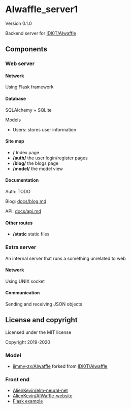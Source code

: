 # AIwaffle_server1
Version 0.1.0

Backend server for [IDl0T/AIwaffle](https://github.com/IDl0T/AIwaffle)
## Components
### Web server
#### Network
Using Flask framework
#### Database
SQLAlchemy + SQLite

Models
 - Users: stores user information
#### Site map
 - **/** Index page
 - **/auth/** the user login/register pages
 - **/blog/** the blogs page
 - **/model/** the model view
#### Documentation
Auth: TODO

Blog: [docs/blog.md](docs/blog.md)

API: [docs/api.md](docs/api.md)
#### Other routes
 - **/static** static files
### Extra server
An internal server that runs a something unrelated to web
#### Network
Using UNIX socket
#### Communication
Sending and receiving JSON objects
## License and copyright
Licensed under the MIT license

Copyright 2019-2020
### Model
 - [jimmy-zx/AIwaffle](https://github.com/jimmy-zx/AIwaffle)
forked from [IDl0T/AIwaffle](https://github.com/IDl0T/AIwaffle)
### Front end
 - [AlienKevin/elm-neural-net](https://github.com/AlienKevin/elm-neural-net)
 - [AlienKevin/AIWaffle-website](https://github.com/AlienKevin/AIWaffle-website)
 - [Flask example](https://github.com/pallets/flask)
